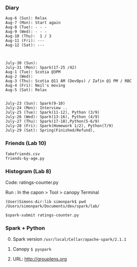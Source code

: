 
### Diary
```
Aug-6 (Sun): Relax
Aug-7 (Mon): Start again
Aug-8 (Tue): - - -
Aug-9 (Wed): - - -
Aug-10 (Thu):  1 / 3
Aug-11 (Fri): ---
Aug-12 (Sat): ---



July-30 (Sun): 
July-31 (Mon): Spark(17-25 /42)
Aug-1 (Tue): Scotia @3PM
Aug-2 (Wed): 
Aug-3 (Thu): Scotia @11 AM (DevOps) / Zafin @1 PM / RBC
Aug-4 (Fri): Neil's moving
Aug-5 (Sat): Relax


July-23 (Sun): Spark(9-10)
July-24 (Mon): Interview ..
July-25 (Tue): Spark(11-12), Python (3/9)
July-26 (Wed): Spark(13-16), Python (4/9) 
July-27 (Thu): Spark(17-18),Python(5-6/9)
July-28 (Fri): Spark(Homework 1/2), Python(7/9)
July-29 (Sat): Spring(Finished/Refund), 
```


### Friends (Lab 10)
```
fakefriends.csv
friends-by-age.py
```

### Histogram (Lab 8)
Code: ratings-counter.py

Run : In the capon > Tool > canopy Terminal
```
(User)Simons-Air:lib simonpark$ pwd
/Users/simonpark/Documents/dev/spark/lab/

$spark-submit ratings-counter.py 
```


### Spark + Python

0. Spark version
`/usr/local/Cellar/apache-spark/2.1.1`

1. Canopy
`$ pyspark`
2. URL: http://grouplens.org
